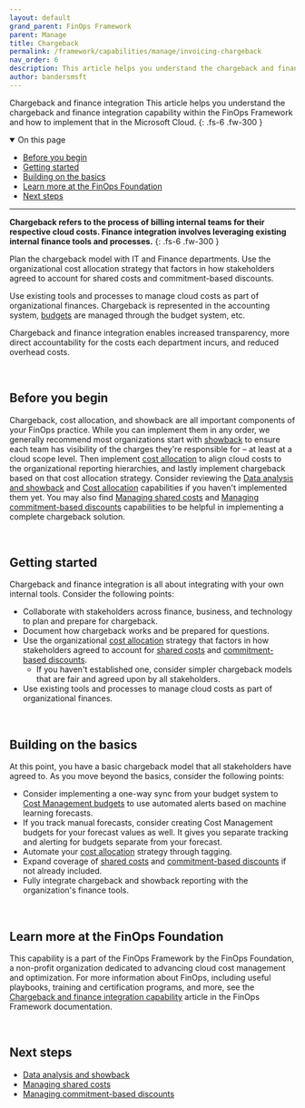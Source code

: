 ```yaml
---
layout: default
grand_parent: FinOps Framework
parent: Manage
title: Chargeback
permalink: /framework/capabilities/manage/invoicing-chargeback
nav_order: 6
description: This article helps you understand the chargeback and finance integration capability within the FinOps Framework and how to implement that in the Microsoft Cloud.
author: bandersmsft
---
```


<!--
ms.author: banders
ms.date: 06/23/2023
ms.topic: conceptual
ms.service: finops
ms.reviewer: micflan
-->

<span class="fs-9 d-block mb-4">Chargeback and finance integration</span>
This article helps you understand the chargeback and finance integration capability within the FinOps Framework and how to implement that in the Microsoft Cloud.
{: .fs-6 .fw-300 }

<details open markdown="1">
    <summary class="fs-2 text-uppercase">On this page</summary>

- [Before you begin](#before-you-begin)
- [Getting started](#getting-started)
- [Building on the basics](#building-on-the-basics)
- [Learn more at the FinOps Foundation](#learn-more-at-the-finops-foundation)
- [Next steps](#next-steps)

</details>

---

<a name="definition"></a>
**Chargeback refers to the process of billing internal teams for their respective cloud costs. Finance integration involves leveraging existing internal finance tools and processes.**
{: .fs-6 .fw-300 }

Plan the chargeback model with IT and Finance departments. Use the organizational cost allocation strategy that factors in how stakeholders agreed to account for shared costs and commitment-based discounts.

Use existing tools and processes to manage cloud costs as part of organizational finances. Chargeback is represented in the accounting system, [budgets](capabilities-budgets.md) are managed through the budget system, etc.

Chargeback and finance integration enables increased transparency, more direct accountability for the costs each department incurs, and reduced overhead costs.

<br>

## Before you begin

Chargeback, cost allocation, and showback are all important components of your FinOps practice. While you can implement them in any order, we generally recommend most organizations start with [showback](capabilities-analysis-showback.md) to ensure each team has visibility of the charges they're responsible for – at least at a cloud scope level. Then implement [cost allocation](capabilities-allocation.md) to align cloud costs to the organizational reporting hierarchies, and lastly implement chargeback based on that cost allocation strategy. Consider reviewing the [Data analysis and showback](capabilities-analysis-showback.md) and [Cost allocation](capabilities-allocation.md) capabilities if you haven't implemented them yet. You may also find [Managing shared costs](capabilities-shared-cost.md) and [Managing commitment-based discounts](capabilities-commitment-discounts.md) capabilities to be helpful in implementing a complete chargeback solution.

<br>

## Getting started

Chargeback and finance integration is all about integrating with your own internal tools. Consider the following points:

- Collaborate with stakeholders across finance, business, and technology to plan and prepare for chargeback.
- Document how chargeback works and be prepared for questions.
- Use the organizational [cost allocation](capabilities-allocation.md) strategy that factors in how stakeholders agreed to account for [shared costs](capabilities-shared-cost.md) and [commitment-based discounts](capabilities-commitment-discounts.md).
  - If you haven't established one, consider simpler chargeback models that are fair and agreed upon by all stakeholders.
- Use existing tools and processes to manage cloud costs as part of organizational finances.

<br>

## Building on the basics

At this point, you have a basic chargeback model that all stakeholders have agreed to. As you move beyond the basics, consider the following points:

- Consider implementing a one-way sync from your budget system to [Cost Management budgets](https://learn.microsoft.com/azure/cost-management-billing/automate/automate-budget-creation.md) to use automated alerts based on machine learning forecasts.
- If you track manual forecasts, consider creating Cost Management budgets for your forecast values as well. It gives you separate tracking and alerting for budgets separate from your forecast.
- Automate your [cost allocation](capabilities-allocation.md) strategy through tagging.
- Expand coverage of [shared costs](capabilities-shared-cost.md) and [commitment-based discounts](capabilities-commitment-discounts.md) if not already included.
- Fully integrate chargeback and showback reporting with the organization's finance tools.

<br>

## Learn more at the FinOps Foundation

This capability is a part of the FinOps Framework by the FinOps Foundation, a non-profit organization dedicated to advancing cloud cost management and optimization. For more information about FinOps, including useful playbooks, training and certification programs, and more, see the [Chargeback and finance integration capability](https://www.finops.org/framework/capabilities/chargeback/) article in the FinOps Framework documentation.

<br>

## Next steps

- [Data analysis and showback](../understand/reporting.md)
- [Managing shared costs](../understand/shared-cost.md)
- [Managing commitment-based discounts](../optimize/commitment-discounts.md)

<br>
